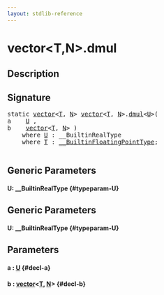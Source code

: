 ```yaml
---
layout: stdlib-reference
---
```


# vector\<T,N\>\.dmul

## Description





## Signature 

<pre>
<span class='code_keyword'>static</span> <a href="/stdlib-reference/types/vector/index" class="code_type">vector</a>&lt;<a href="/stdlib-reference/types/vector/index#typeparam-T" class="code_type">T</a>, <a href="/stdlib-reference/types/vector/index#decl-N" class="code_var">N</a>&gt; <a href="/stdlib-reference/types/vector/index" class="code_type">vector</a>&lt;<a href="/stdlib-reference/types/vector/index#typeparam-T" class="code_type">T</a>, <a href="/stdlib-reference/types/vector/index#decl-N" class="code_var">N</a>&gt;.<a href="/stdlib-reference/types/vector/dmul">dmul</a>&lt;<a href="/stdlib-reference/types/vector/dmul#typeparam-U" class="code_type">U</a>&gt;(
a    <a href="/stdlib-reference/types/vector/dmul#typeparam-U" class="code_type">U</a> ,
b    <a href="/stdlib-reference/types/vector/index" class="code_type">vector</a>&lt;<a href="/stdlib-reference/types/vector/index#typeparam-T" class="code_type">T</a>, <a href="/stdlib-reference/types/vector/index#decl-N" class="code_var">N</a>&gt; )
    <span class='code_keyword'>where</span> <a href="/stdlib-reference/types/vector/dmul#typeparam-U" class="code_type">U</a> : __BuiltinRealType
    <span class='code_keyword'>where</span> <a href="/stdlib-reference/types/vector/index#typeparam-T" class="code_type">T</a> : <a href="/stdlib-reference/interfaces/BuiltinFloatingPointType/index">__BuiltinFloatingPointType</a>;

</pre>

## Generic Parameters

#### U: \_\_BuiltinRealType {#typeparam-U}

## Generic Parameters

#### U: \_\_BuiltinRealType {#typeparam-U}

## Parameters

#### a  : [U](/stdlib-reference/types/vector/dmul#typeparam-U) {#decl-a}
#### b  : [vector](/stdlib-reference/types/vector/index)\<[T](/stdlib-reference/types/vector/index#typeparam-T), [N](/stdlib-reference/types/vector/index#decl-N)\> {#decl-b}

